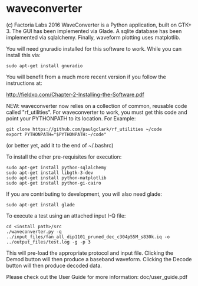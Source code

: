 # waveconverter
(c) Factoria Labs 2016
WaveConverter is a Python application, built on GTK+ 3. The GUI has been
implemented via Glade. A sqlite database has been implemented via
sqlalchemy. Finally, waveform plotting uses matplotlib.

You will need gnuradio installed for this software to work. While you
can install this via:
```
sudo apt-get install gnuradio
```
You will benefit from a much more recent version if you follow the
instructions at:

http://fieldxp.com/Chapter-2-Installing-the-Software.pdf

NEW: waveconverter now relies on a collection of common, reusable
code called "rf_utilities". For waveconverter to work, you must
get this code and point your PYTHONPATH to its location. For Example:

```
git clone https://github.com/paulgclark/rf_utilities ~/code
export PYTHONPATH="$PYTHONPATH:~/code"
```
(or better yet, add it to the end of ~/.bashrc)

To install the other pre-requisites for execution:

```
sudo apt-get install python-sqlalchemy
sudo apt-get install libgtk-3-dev
sudo apt-get install python-matplotlib
sudo apt-get install python-gi-cairo
```
If you are contributing to development, you will also need glade:
```
sudo apt-get install glade
```
To execute a test using an attached input I-Q file:
```
cd <install path>/src
./waveconverter.py -q ../input_files/fan_all_dip1101_pruned_dec_c304p55M_s830k.iq -o ../output_files/test.log -g -p 3
```
This will pre-load the appropriate protocol and input file. Clicking the Demod button
will then produce a baseband waveform. Clicking the Decode button will then produce
decoded data.

Please check out the User Guide for more information:
    doc/user_guide.pdf
